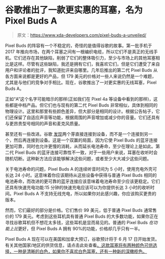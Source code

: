 # 谷歌推出了一款更实惠的耳塞，名为 Pixel Buds A

> 原文：<https://www.xda-developers.com/pixel-buds-a-unveiled/>

Pixel Buds 的阵容有一个不稳定的，奇怪的是值得谷歌的故事。第一批手机于 2017 年推向市场，在两个耳塞之间有一根编织电缆，所以它们不是真正的无线手机。它们还存在其他缺陷，削弱了它们的整体吸引力，至少与市场上的其他耳塞相比是这样。尽管有这些缺陷，我还是拥有它们，我喜欢它们，但是它们遭受了来自用户和评论者的批评，我知道批评来自哪里。几年后推出的第二代 Pixel Buds 从各方面来说都是更好的产品，但 179 美元的价格对一些人来说仍然是一个难题，尤其是与他们的竞争对手相比。现在，谷歌推出了一对更实惠的无线耳塞，Pixel Buds A。

正如“A”这个名字可能暗示的那样(正如我们在 Pixel 4a 等设备中看到的那样)，这些都是中档产品。但它们也与现有的第二代 Pixel Buds 非常相似，具体到相同的物理设计。这里和那里有些颜色差异，但大部分是相同的设计。根据公告帖子，它们还保留了自适应声音等功能，根据周围的声音增加或减少你的音量。它们还具有与更昂贵型号相同的声音和麦克风质量。

甚至还有一些改进。谷歌 [发现](https://9to5google.com/2021/06/03/google-pixel-buds-a-series-audio-cutouts-connection/)两个芽直接连接到设备，而不是一个连接到另一个，然后再连接到设备。这是一个双赢的局面，因为它使 Pixel Buds 的蓝牙连接更加可靠，同时也允许更慢的消耗，从而延长电池寿命，至少在理论上是如此。第二代 Pixel Buds 的蓝牙连接可靠性不一致，对于一些用户来说，耳塞在收听时会随机切断。这种新方法应该能够解决这些问题，或者至少大大减少这些问题。

关于电池寿命的问题，Pixel Buds A 的连续听音时间为 5 小时，使用充电外壳可长达 24 小时。这意味着你应该期待从这些设备中获得与普通 Pixel Buds 相同的电池寿命，而改进的更可靠的蓝牙连接应该意味着电池寿命至少应该更稳定。它们还具有快速充电功能:15 分钟的快速充电应该可以为你提供长达 3 小时的收听时间。Pixel Buds A 不支持无线充电，所以如果你对此感兴趣，你应该购买更贵的版本。

然而，它们最好的部分是价格。它们售价 99 美元，低于普通 Pixel Buds 通常售价的 179 美元。考虑到这些耳机具有普通 Pixel Buds 的大多数功能，如果你正在寻找谷歌耳机但不想花太多钱，这些耳机是显而易见的。普通的 Pixel Buds *在功能上比*更好，但 Pixel Buds A 拥有 90%的功能，价格却几乎只有一半。

Pixel Buds A 现在可以在美国和加拿大预订，谷歌预计将于 6 月 17 日开始发货。有关其他国家/地区的供货信息，请点击此处查看[。这款耳塞将有两种颜色可供选择，一种是清晰的白色，如果你不喜欢白色耳塞，还有一种新的深橄榄色。](http://g.co/pixelbudsaseries)
